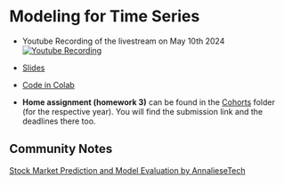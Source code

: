 # Modeling for Time Series

- Youtube Recording of the livestream on May 10th 2024 <br>
  [![Youtube Recording](https://markdown-videos-api.jorgenkh.no/youtube/_dm2G9CbDTM)](https://www.youtube.com/watch?v=_dm2G9CbDTM)

- [Slides](https://docs.google.com/presentation/d/e/2PACX-1vQQ1sQQvcCc9RvIPM73mPeMsUJEfMaZR6StYv24C6ROMqIkioWLN6VKizC2TW3hXYLqmxbZYmTLenXV/pub?start=false&loop=false&delayms=3000)  

- [Code in Colab](https://github.com/DataTalksClub/stock-markets-analytics-zoomcamp/blob/main/03-modeling/Module_3_Colab_Time_Series_Modeling.ipynb)

- **Home assignment (homework 3)** can be found in the [Cohorts](../cohorts/) folder (for the respective year). You will find the submission link and the deadlines there too.

## Community Notes
[Stock Market Prediction and Model Evaluation by AnnalieseTech](https://github.com/AnnalieseTech/ANALYTICS_IN_STOCK_MARKET_ZOOMCAMP/blob/main/Week_03_Modeling/Modeling_Notes.md)

